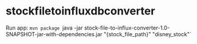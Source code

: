 # stockfiletoinfluxdbconverter

Run app:
`mvn package
`java -jar stock-file-to-influx-converter-1.0-SNAPSHOT-jar-with-dependencies.jar "{stock_file_path}" "disney_stock"`